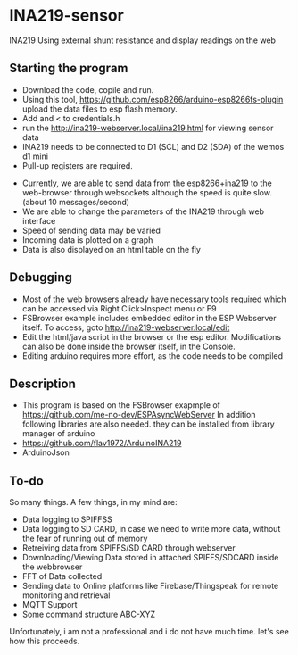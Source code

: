 # INA219-sensor
INA219 Using external shunt resistance and display readings on the web

## Starting the program
- Download the code, copile and run. 
- Using this tool, https://github.com/esp8266/arduino-esp8266fs-plugin upload the data files to esp flash memory.
- Add  and < to credentials.h
- run the http://ina219-webserver.local/ina219.html for viewing sensor data
- INA219 needs to be connected to D1 (SCL) and D2 (SDA) of the wemos d1 mini
- Pull-up registers are required.

* Currently, we are able to send data from the esp8266+ina219 to the web-browser through websockets although the speed is quite slow. (about 10 messages/second)
* We are able to change the parameters of the INA219 through web interface
* Speed of sending data may be varied
* Incoming data is plotted on a graph
* Data is also displayed on an html table on the fly
## Debugging

* Most of the web browsers already have necessary tools required which can be accessed via Right Click>Inspect menu or F9
* FSBrowser example includes embedded editor in the ESP Webserver itself. To access, goto http://ina219-webserver.local/edit
* Edit the html/java script in the browser or the esp editor. Modifications can also be done inside the browser itself, in the Console.
* Editing arduino requires more effort, as the code needs to be compiled

## Description

* This program is based on the FSBrowser exapmple of https://github.com/me-no-dev/ESPAsyncWebServer
In addition following libraries are also needed. they can be installed from library manager of arduino
* https://github.com/flav1972/ArduinoINA219
* ArduinoJson


## To-do

So many things. A few things, in my mind are:

- Data logging to SPIFFSS
- Data logging to SD CARD, in case we need to write more data, without the fear of running out of memory
- Retreiving data from SPIFFS/SD CARD through webserver
- Downloading/Viewing Data stored in attached SPIFFS/SDCARD inside the webbrowser
- FFT of Data collected
- Sending data to Online platforms like Firebase/Thingspeak for remote monitoring and retrieval
- MQTT Support
- Some command structure
ABC-XYZ

Unfortunately, i am not a professional and i do not have much time. let's see how this proceeds.
